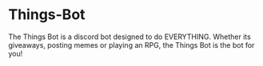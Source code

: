 # Things-Bot
The Things Bot is a discord bot designed to do EVERYTHING. Whether its giveaways, posting memes or playing an RPG, the Things Bot is the bot for you!
